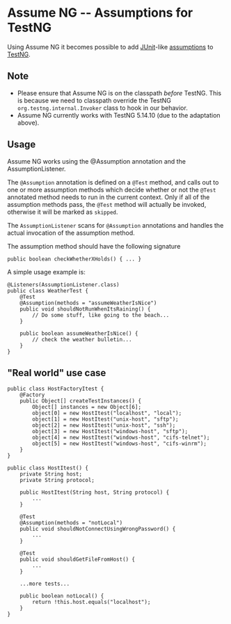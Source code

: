Assume NG -- Assumptions for TestNG
===================================

Using Assume NG it becomes possible to add [JUnit](http://www.junit.org)-like [assumptions](http://kentbeck.github.com/junit/javadoc/latest/org/junit/Assume.html) to [TestNG](http://www.testng.org).

Note
----

- Please ensure that Assume NG is on the classpath *before* TestNG. This is because we need to classpath override the TestNG <code>org.testng.internal.Invoker</code> class to hook in our behavior.
- Assume NG currently works with TestNG 5.14.10 (due to the adaptation above).

Usage
-----
Assume NG works using the @Assumption annotation and the AssumptionListener.

The <code>@Assumption</code> annotation is defined on a <code>@Test</code> method, and calls out to one or more assumption methods which decide whether or not the <code>@Test</code> annotated method needs to run in the current context. Only if all of the assumption methods pass, the <code>@Test</code> method will actually be invoked, otherwise it will be marked as
<code>skipped</code>.

The <code>AssumptionListener</code> scans for <code>@Assumption</code> annotations and handles the actual invocation of the assumption method.

The assumption method should have the following signature

    public boolean checkWhetherXHolds() { ... }

A simple usage example is:

    @Listeners(AssumptionListener.class)
    public class WeatherTest {
        @Test
        @Assumption(methods = "assumeWeatherIsNice")
        public void shouldNotRunWhenItsRaining() {
            // Do some stuff, like going to the beach...
        }

        public boolean assumeWeatherIsNice() {
            // check the weather bulletin...
        }
    }

"Real world" use case
-------------------

    public class HostFactoryItest {
        @Factory
        public Object[] createTestInstances() {
            Object[] instances = new Object[6];
            object[0] = new HostItest("localhost", "local");
            object[1] = new HostItest("unix-host", "sftp");
            object[2] = new HostItest("unix-host", "ssh");
            object[3] = new HostItest("windows-host", "sftp");
            object[4] = new HostItest("windows-host", "cifs-telnet");
            object[5] = new HostItest("windows-host", "cifs-winrm");
        }
    }

    public class HostItest() {
        private String host;
        private String protocol;

        public HostItest(String host, String protocol) {
            ...
        }

        @Test
        @Assumption(methods = "notLocal")
        public void shouldNotConnectUsingWrongPassword() {
            ...
        }

        @Test
        public void shouldGetFileFromHost() {
            ...
        }

        ...more tests...

        public boolean notLocal() {
            return !this.host.equals("localhost");
        }
    }